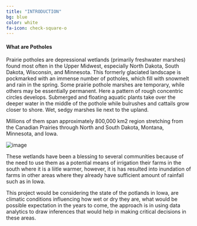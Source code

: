 ```yaml
---
title: "INTRODUCTION"
bg: blue
color: white
fa-icon: check-square-o
---
```


#### What are Potholes

Prairie potholes are depressional wetlands (primarily freshwater marshes) found most often in the Upper Midwest, especially North Dakota, South Dakota, Wisconsin, and Minnesota. This formerly glaciated landscape is pockmarked with an immense number of potholes, which fill with snowmelt and rain in the spring. Some prairie pothole marshes are temporary, while others may be essentially permanent. Here a pattern of rough concentric circles develops. Submerged and floating aquatic plants take over the deeper water in the middle of the pothole while bulrushes and cattails grow closer to shore. Wet, sedgy marshes lie next to the upland.

Millions of them span approximately 800,000 km2 region stretching from the Canadian Prairies through North and South Dakota, Montana, Minnesota, and Iowa. 

![image](https://user-images.githubusercontent.com/77670180/141731453-ac505635-a7f8-4ba8-a28d-5948acb1f75e.png)

These wetlands have been a blessing to several communities because of the need to use them as a potential means of irrigation their farms in the south where it is a liitle warmer, however, it is has resulted into inundation of farms in other areas where they already have sufficient amount of rainfall such as in Iowa.

This project would be considering the state of the potlands in Iowa, are climatic conditions influencing how wet or dry they are, what would be possible expectation in the years to come, the approach is in using data analytics to draw inferences that would help in making critical decisions in these areas. 

